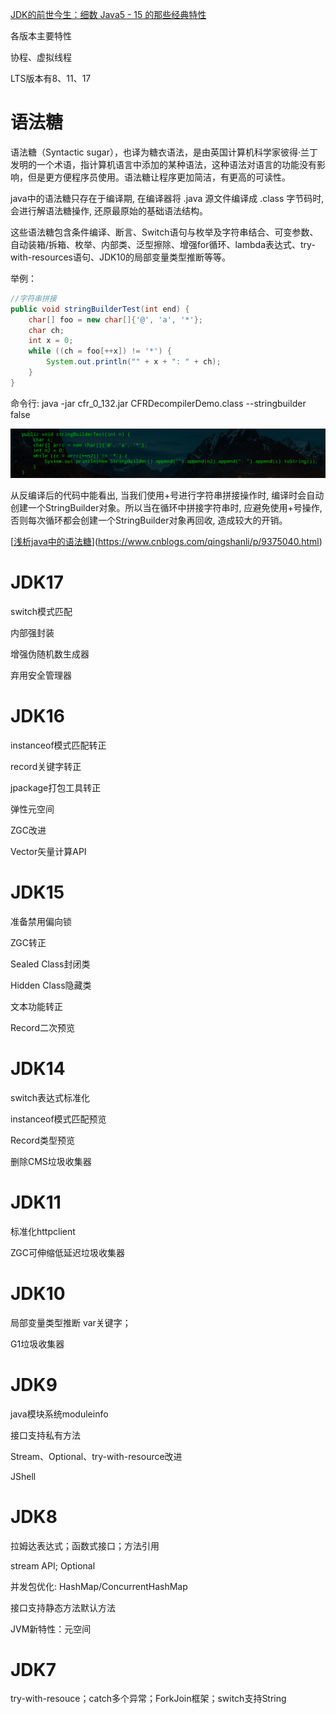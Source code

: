[JDK的前世今生：细数 Java5 - 15 的那些经典特性](https://www.toutiao.com/a6874008727758832131/?channel=&source=search_tab)

各版本主要特性

协程、虚拟线程

LTS版本有8、11、17

# 语法糖

语法糖（Syntactic sugar），也译为糖衣语法，是由英国计算机科学家彼得·兰丁发明的一个术语，指计算机语言中添加的某种语法，这种语法对语言的功能没有影响，但是更方便程序员使用。语法糖让程序更加简洁，有更高的可读性。

java中的语法糖只存在于编译期, 在编译器将 .java 源文件编译成 .class 字节码时, 会进行解语法糖操作, 还原最原始的基础语法结构。

这些语法糖包含条件编译、断言、Switch语句与枚举及字符串结合、可变参数、自动装箱/拆箱、枚举、内部类、泛型擦除、增强for循环、lambda表达式、try-with-resources语句、JDK10的局部变量类型推断等等。

举例：

```java
//字符串拼接
public void stringBuilderTest(int end) {
    char[] foo = new char[]{'@', 'a', '*'};
    char ch;
    int x = 0;
    while ((ch = foo[++x]) != '*') {
        System.out.println("" + x + ": " + ch);
    }
}
```

命令行: java -jar cfr_0_132.jar CFRDecompilerDemo.class --stringbuilder false

![img](images/syntactic-sugar-example.png)

从反编译后的代码中能看出, 当我们使用+号进行字符串拼接操作时, 编译时会自动创建一个StringBuilder对象。所以当在循环中拼接字符串时, 应避免使用+号操作, 否则每次循环都会创建一个StringBuilder对象再回收, 造成较大的开销。

[[浅析java中的语法糖](https://www.cnblogs.com/qingshanli/p/9375040.html)](https://www.cnblogs.com/qingshanli/p/9375040.html)

# JDK17

switch模式匹配

内部强封装

增强伪随机数生成器

弃用安全管理器

# JDK16

instanceof模式匹配转正

record关键字转正

jpackage打包工具转正

弹性元空间

ZGC改进

Vector矢量计算API

# JDK15

准备禁用偏向锁

ZGC转正

Sealed Class封闭类

Hidden Class隐藏类

文本功能转正

Record二次预览

# JDK14 

switch表达式标准化

instanceof模式匹配预览

Record类型预览

删除CMS垃圾收集器

# JDK11

标准化httpclient

ZGC可伸缩低延迟垃圾收集器

# JDK10

局部变量类型推断 var关键字；

G1垃圾收集器

# JDK9

java模块系统moduleinfo

接口支持私有方法

Stream、Optional、try-with-resource改进

JShell

# JDK8

拉姆达表达式；函数式接口；方法引用

stream API; Optional

并发包优化: HashMap/ConcurrentHashMap

接口支持静态方法默认方法

JVM新特性：元空间

# JDK7

try-with-resouce；catch多个异常；ForkJoin框架；switch支持String
